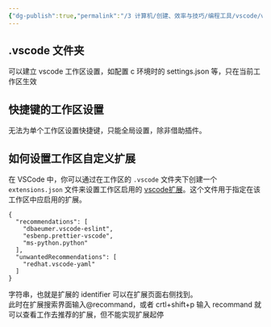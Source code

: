 ```yaml
---
{"dg-publish":true,"permalink":"/3 计算机/创建、效率与技巧/编程工具/vscode/vscode工作区管理/","title":"vscode工作区管理"}
---
```



## .vscode 文件夹
可以建立 vscode 工作区设置，如配置 c 环境时的 settings.json 等，只在当前工作区生效

## 快捷键的工作区设置
无法为单个工作区设置快捷键，只能全局设置，除非借助插件。

## 如何设置工作区自定义扩展
在 VSCode 中，你可以通过在工作区的 `.vscode` 文件夹下创建一个 `extensions.json` 文件来设置工作区启用的 [vscode扩展](vscode扩展.md)。这个文件用于指定在该工作区中应启用的扩展。

```
{
  "recommendations": [
    "dbaeumer.vscode-eslint",
    "esbenp.prettier-vscode",
    "ms-python.python"
  ],
  "unwantedRecommendations": [
    "redhat.vscode-yaml"
  ]
}

```
字符串，也就是扩展的 identifier 可以在扩展页面右侧找到。  
此时在扩展搜索界面输入@recommand，或者 crtl+shift+p 输入 recommand 就可以查看工作去推荐的扩展，但不能实现扩展起停
